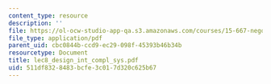 ```yaml
---
content_type: resource
description: ''
file: https://ol-ocw-studio-app-qa.s3.amazonaws.com/courses/15-667-negotiation-and-conflict-management-spring-2001/511df8328483bcfe3c017d320c625b67_lec8_design_int_compl_sys.pdf
file_type: application/pdf
parent_uid: cbc0844b-ccd9-ec29-098f-45393b46b34b
resourcetype: Document
title: lec8_design_int_compl_sys.pdf
uid: 511df832-8483-bcfe-3c01-7d320c625b67
---
```

